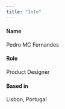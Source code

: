 ```yaml
---
title: "Info"
---
```

<div>

#### Name

Pedro MC Fernandes

#### Role

Product Designer

#### Based in

Lisbon, Portugal

</div>